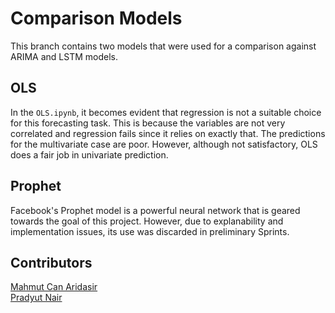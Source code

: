 # Comparison Models
This branch contains two models that were used for a comparison against ARIMA and LSTM models.

## OLS
In the `OLS.ipynb`, it becomes evident that regression is not a suitable choice for this forecasting task. This is because the variables are not very correlated and 
regression fails since it relies on exactly that. The predictions for the multivariate case are poor. However, although not satisfactory, OLS does a fair job in univariate prediction.

## Prophet
Facebook's Prophet model is a powerful neural network that is geared towards the goal of this project. However, due to explanability and implementation issues, its use was discarded in preliminary Sprints.



## Contributors
[Mahmut Can Aridasir](https://github.com/mahmutcan1) \
[Pradyut Nair](https://github.com/pradyutnair) 
